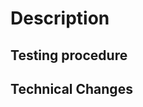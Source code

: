 <!---
      Thank you for your contribution! Some things to remember before you submit:

      - all changes require tests
      - TODO
--->

# Description

<!--

Brief description of the changes being made

-->

## Testing procedure

<!---
      a list of steps describing to the reviewer how to test your changes
--->

## Technical Changes

<!---
      If there are any technical decisions or new dependency choices
      please add a description of them here
--->

